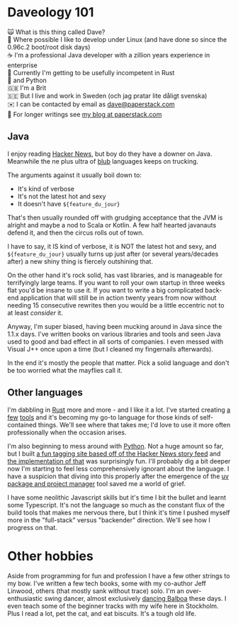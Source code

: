# Daveology 101

🙀️ What is this thing called Dave?\
🐧️ Where possible I like to develop under Linux (and have done so since the 0.96c.2 boot/root disk days)\
☕️ I'm a professional Java developer with a zillion years experience in enterprise\
🦀️ Currently I'm getting to be usefully incompetent in Rust\
🐍️ and Python\
🇬🇧️ I'm a Brit\
🇸🇪️ But I live and work in Sweden (och jag pratar lite dåligt svenska)\
✉️ I can be contacted by email as dave@paperstack.com\
📜️ For longer writings see [my blog at paperstack.com](https://paperstack.com/)

## Java

I enjoy reading [Hacker News](https://news.ycombinator.com), but boy do they have a downer on Java. Meanwhile the ne plus ultra of [blub](http://www.paulgraham.com/avg.html) languages keeps on trucking.

The arguments against it usually boil down to:

  * It's kind of verbose
  * It's not the latest hot and sexy
  * It doesn't have `${feature_du_jour}`

That's then usually rounded off with grudging acceptance that the JVM is alright and maybe a nod to Scala or Kotlin. A few half hearted javanauts defend it, and then the circus rolls out of town.

I have to say, it IS kind of verbose, it is NOT the latest hot and sexy, and `${feature_du_jour}` usually turns up just after (or several years/decades after) a new shiny thing is fiercely outshining that.

On the other hand it's rock solid, has vast libraries, and is manageable for terrifyingly large teams. If you want to roll your own startup in three weeks flat you'd be insane to use it. If you want to write a big complicated back-end application that will still be in action twenty years from now without needing 15 consecutive rewrites then you would be a little eccentric not to at least *consider* it.

Anyway, I'm super biased, having been mucking around in Java since the 1.1.x days. I've written books on various libraries and tools and seen Java used to good and bad effect in all sorts of companies. I even messed with Visual J++ once upon a time (but I cleaned my fingernails afterwards).

In the end it's mostly the people that matter. Pick a solid language and don't be too worried what the mayflies call it.

## Other languages

I'm dabbling in [Rust](https://rust-lang.org/) more and more - and I like it a lot. I've started creating [a](https://github.com/dcminter/rs-define) [few](https://github.com/dcminter/zoomies) [tools](https://github.com/dcminter/meminfo-rs) and it's becoming my go-to language for those kinds of self-contained things. We'll see where that takes me; I'd love to use it more often professionally when the occasion arises.

I'm also beginning to mess around with [Python](https://www.python.org/). Not a huge amount so far, but I built [a fun tagging site based off of the Hacker News story feed](https://hntags.com/) and [the implementation of that](https://github.com/dcminter/hntags.com) was surprisingly fun. I'll probably dig a bit deeper now I'm starting to feel less comprehensively ignorant about the language. I have a suspicion that diving into this properly after the emergence of the [uv package and project manager](https://github.com/astral-sh/uv) tool saved me a world of grief.

I have some neolithic Javascript skills but it's time I bit the bullet and learnt some Typescript. It's not the language so much as the constant flux of the build tools that makes me nervous there, but I think it's time I pushed myself more in the "full-stack" versus "backender" direction. We'll see how I progress on that.

# Other hobbies

Aside from programming for fun and profession I have a few other strings to my bow. I've written a few tech books, some with my co-author Jeff Linwood, others (that mostly sank without trace) solo. I'm an over-enthusiastic swing dancer, almost exclusively [dancing Balboa](https://en.wikipedia.org/wiki/Balboa_(dance)) these days. I even teach some of the beginner tracks with my wife here in Stockholm. Plus I read a lot, pet the cat, and eat biscuits. It's a tough old life.

